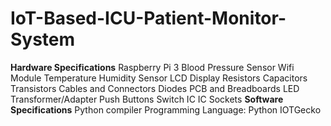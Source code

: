 # IoT-Based-ICU-Patient-Monitor-System
**Hardware Specifications**
Raspberry Pi 3
Blood Pressure Sensor
Wifi Module
Temperature Humidity Sensor
LCD Display
Resistors
Capacitors
Transistors
Cables and Connectors
Diodes
PCB and Breadboards
LED
Transformer/Adapter
Push Buttons
Switch
IC
IC Sockets
**Software Specifications**
Python compiler
Programming Language: Python
IOTGecko
